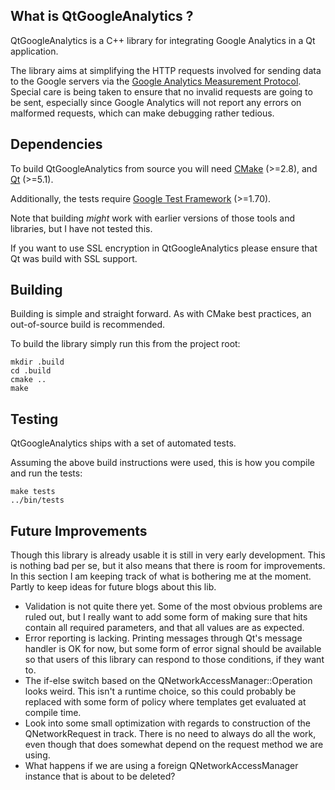 What is QtGoogleAnalytics ?
---------------------------

QtGoogleAnalytics is a C++ library for integrating Google Analytics in a Qt application.

The library aims at simplifying the HTTP requests involved for sending data to the Google servers via the
[Google Analytics Measurement Protocol](https://developers.google.com/analytics/devguides/collection/protocol/v1/).
Special care is being taken to ensure that no invalid requests are going to be sent, especially since Google 
Analytics will not report any errors on malformed requests, which can make debugging rather tedious.

Dependencies
------------
To build QtGoogleAnalytics from source you will need
[CMake](http://www.cmake.org) (>=2.8), and
[Qt](http://www.qt-project.org) (>=5.1).

Additionally, the tests require [Google Test Framework](http://googletest.googlecode.com) (>=1.70).

Note that building *might* work with earlier versions of those tools and libraries, but I have not tested this.

If you want to use SSL encryption in QtGoogleAnalytics please ensure that Qt was build with SSL support.

Building
--------
Building is simple and straight forward. As with CMake best practices, an out-of-source build is recommended.

To build the library simply run this from the project root:

    mkdir .build
    cd .build
    cmake ..
    make

Testing
-------
QtGoogleAnalytics ships with a set of automated tests.

Assuming the above build instructions were used, this is how you compile and run the tests:

    make tests
    ../bin/tests

Future Improvements
-------------------
Though this library is already usable it is still in very early development. This is nothing bad per se, but it also
means that there is room for improvements. In this section I am keeping track of what is bothering me at the moment. Partly to keep ideas for future blogs about this lib.

 - Validation is not quite there yet. Some of the most obvious problems are ruled out, but I really want to add
   some form of making sure that hits contain all required parameters, and that all values are as expected.
 - Error reporting is lacking. Printing messages through Qt's message handler is OK for now, but some form of error
   signal should be available so that users of this library can respond to those conditions, if they want to.
 - The if-else switch based on the QNetworkAccessManager::Operation looks weird. This isn't a runtime choice, so
   this could probably be replaced with some form of policy where templates get evaluated at compile time.
 - Look into some small optimization with regards to construction of the QNetworkRequest in track. There is no need to
   always do all the work, even though that does somewhat depend on the request method we are using.
 - What happens if we are using a foreign QNetworkAccessManager instance that is about to be deleted?
